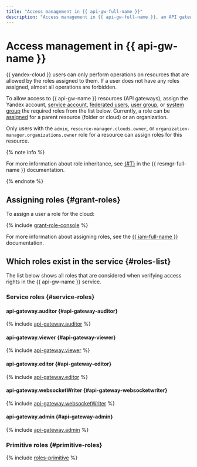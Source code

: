 ```yaml
---
title: "Access management in {{ api-gw-full-name }}"
description: "Access management in {{ api-gw-full-name }}, an API gateway service with OpenAPI 3.0 support. To allow access to resources (API gateways) in {{ api-gw-name }}, assign the required roles to the user from the list below. Currently, a role can only be assigned for a parent resource (folder or cloud)."
---
```


# Access management in {{ api-gw-name }}

{{ yandex-cloud }} users can only perform operations on resources that are allowed by the roles assigned to them. If a user does not have any roles assigned, almost all operations are forbidden.

To allow access to {{ api-gw-name }} resources (API gateways), assign the Yandex account, [service account](../../iam/concepts/users/service-accounts.md), [federated users](../../iam/concepts/federations.md), [user group](../../organization/operations/manage-groups.md), or [system group](../../iam/concepts/access-control/system-group.md) the required roles from the list below. Currently, a role can be [assigned](../../iam/operations/roles/grant.md) for a parent resource (folder or cloud) or an organization.

Only users with the `admin`, `resource-manager.clouds.owner`, or `organization-manager.organizations.owner` role for a resource can assign roles for this resource.

{% note info %}

For more information about role inheritance, see [{#T}](../../resource-manager/concepts/resources-hierarchy.md#access-rights-inheritance) in the {{ resmgr-full-name }} documentation.

{% endnote %}

## Assigning roles {#grant-roles}

To assign a user a role for the cloud:

{% include [grant-role-console](../../_includes/grant-role-console.md) %}

For more information about assigning roles, see the [{{ iam-full-name }}](../../iam/operations/roles/grant.md) documentation.

## Which roles exist in the service {#roles-list}

The list below shows all roles that are considered when verifying access rights in the {{ api-gw-name }} service.

### Service roles {#service-roles}

#### api-gateway.auditor {#api-gateway-auditor}

{% include [api-gateway.auditor](../../_roles/api-gateway/auditor.md) %}

#### api-gateway.viewer {#api-gateway-viewer}

{% include [api-gateway.viewer](../../_roles/api-gateway/viewer.md) %}

#### api-gateway.editor {#api-gateway-editor}

{% include [api-gateway.editor](../../_roles/api-gateway/editor.md) %}

#### api-gateway.websocketWriter {#api-gateway-websocketwriter}

{% include [api-gateway.websocketWriter](../../_roles/api-gateway/websocketWriter.md) %}

#### api-gateway.admin {#api-gateway-admin}

{% include [api-gateway.admin](../../_roles/api-gateway/admin.md) %}

### Primitive roles {#primitive-roles}

{% include [roles-primitive](../../_includes/roles-primitive.md) %}
